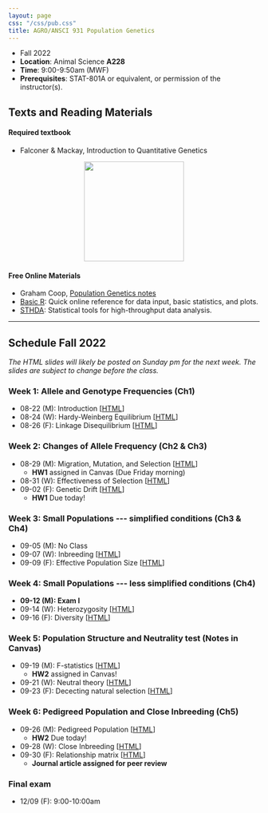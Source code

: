 ```yaml
---
layout: page
css: "/css/pub.css"
title: AGRO/ANSCI 931 Population Genetics
---  
```



- Fall 2022
- **Location**: Animal Science __A228__
- **Time**: 9:00-9:50am (MWF)
- **Prerequisites**: STAT-801A or equivalent, or permission of the instructor(s).


## Texts and Reading Materials

#### Required textbook
- Falconer & Mackay, Introduction to Quantitative Genetics   

<p align="center">
  <img height="200" src="https://i.imgur.com/ZHwjtm7.png?1">
</p>

#### Free Online Materials
- Graham Coop, [Population Genetics notes](https://gcbias.org/population-genetics-notes/)
- [Basic R](https://www.statmethods.net/): Quick online reference for data input, basic statistics, and plots.
- [STHDA](http://www.sthda.com/english/): Statistical tools for high-throughput data analysis.

--------------------

## Schedule Fall 2022

_The HTML slides will likely be posted on Sunday pm for the next week. The slides are subject to change before the class._

### **Week 1**: Allele and Genotype Frequencies (Ch1)
- 08-22 (M): Introduction [[HTML](https://jyanglab.com/slides/2022-agro931/week1/week1_c1.html)]
- 08-24 (W): Hardy-Weinberg Equilibrium [[HTML](https://jyanglab.com/slides/2022-agro931/week1/week1_c2.html)]
- 08-26 (F): Linkage Disequilibrium [[HTML](https://jyanglab.com/slides/2022-agro931/week1/week1_c3.html)]



### **Week 2**: Changes of Allele Frequency (Ch2 & Ch3)
- 08-29 (M): Migration, Mutation, and Selection [[HTML](https://jyanglab.com/slides/2022-agro931/week2/week2_c1.html)]
  - __HW1__ assigned in Canvas (Due Friday morning)
- 08-31 (W): Effectiveness of Selection [[HTML](https://jyanglab.com/slides/2022-agro931/week2/week2_c2.html)]
- 09-02 (F): Genetic Drift [[HTML](https://jyanglab.com/slides/2022-agro931/week2/week2_c3.html)]
  - __HW1__ Due today!

### **Week 3**: Small Populations --- simplified conditions (Ch3 & Ch4)
- 09-05 (M): No Class
- 09-07 (W): Inbreeding [[HTML](https://jyanglab.com/slides/2022-agro931/week3/week3_c2.html)]
- 09-09 (F): Effective Population Size [[HTML](https://jyanglab.com/slides/2022-agro931/week3/week3_c3.html)]

### **Week 4**: Small Populations --- less simplified conditions (Ch4)
- __09-12 (M): Exam I__
- 09-14 (W): Heterozygosity [[HTML](https://jyanglab.com/slides/2022-agro931/week4/week4_c2.html)]
- 09-16 (F): Diversity [[HTML](https://jyanglab.com/slides/2022-agro931/week4/week4_c3.html)]

### **Week 5**: Population Structure and Neutrality test (Notes in Canvas)
- 09-19 (M): F-statistics [[HTML](https://jyanglab.com/slides/2022-agro931/week5/week5_c1.html)]
  - __HW2__ assigned in Canvas!
- 09-21 (W): Neutral theory [[HTML](https://jyanglab.com/slides/2022-agro931/week5/week5_c2.html)]
- 09-23 (F): Dececting natural selection [[HTML](https://jyanglab.com/slides/2022-agro931/week5/week5_c3.html)]

### **Week 6**: Pedigreed Population and Close Inbreeding (Ch5)
- 09-26 (M): Pedigreed Population [[HTML](https://jyanglab.com/slides/2022-agro931/week6/week6_c1.html)]
  - __HW2__ Due today!
- 09-28 (W): Close Inbreeding [[HTML](https://jyanglab.com/slides/2022-agro931/week6/week6_c2.html)]
- 09-30 (F): Relationship matrix [[HTML](https://jyanglab.com/slides/2022-agro931/week6/week6_c3.html)]
  - __Journal article assigned for peer review__

<!---

### Statistical Foundations [Handouts in canvas]
- 10/5 (M): Probability and statistics [[HTML](https://jyanglab.com/AGRO-931/chapters/Ch0/Ch0_c1.html#1)]
- 10/7 (W): Covariance and regression [[HTML](https://jyanglab.com/AGRO-931/chapters/Ch0/Ch0_c2.html#1)]
- 10/9 (F): R for basic quantiative genetics calculation [Zoom, [lab1](https://jyanglab.com/AGRO-931/chapters/Ch0/lab1.html)]
  - Basic [R syntax](https://www.statmethods.net/r-tutorial/index.html) 


### Population values and means [**F&M Ch.7**]
- 10/12 (M): Average effect of an allele [[HTML](https://jyanglab.com/AGRO-931/chapters/Ch7/Chapter7_c1.html#1)]
- 10/14 (W): Breeding value, dominance, and interaction [[HTML](https://jyanglab.com/AGRO-931/chapters/Ch7/Chapter7_c2.html#1)]
- 10/16 (F): R for breeding value interpretation [Zoom, [lab2](https://jyanglab.com/AGRO-931/chapters/Ch7/lab2_2020.html)]


### Genetic components of variance [**F&M Ch.8**]
- 10/19 (M): Variance partitioning [[HTML](https://jyanglab.com/AGRO-931/chapters/Ch8/Ch8_c1.html#1)]
- 10/21 (W): Heritability and Repeatability [[HTML](https://jyanglab.com/AGRO-931/chapters/Ch8/Ch8_p2.html#1)]
- 10/23 (F): R for Heritability calculation [__HW1 Due__] [Zoom, [Lab3](https://jyanglab.com/AGRO-931/chapters/Ch8/lab3_2020.html)]

### Resemblance between relatives [**F&M Ch.9**]
- 10/26 (M): Genetic covariance [[HTML](https://jyanglab.com/AGRO-931/chapters/Ch9/Ch9_c1.html#1)]
- 10/28 (W): Environmental covariance [[HTML](https://jyanglab.com/AGRO-931/chapters/Ch9/Ch9_c3.html#1)]
- 10/30 (F): R for covariance computation [__HW2 Due__] [Zoom]


### Heritability [**F&M Ch.10**]
- 11/02 (M): Estimation of heritability [[HTML](https://jyanglab.com/AGRO-931/chapters/Ch10/Ch10_c1.html#1)]  
- 11/04 (W): Precision of estimates [[HTML](https://jyanglab.com/AGRO-931/chapters/Ch10/Ch10_c2.html#1)]  
- 11/06 (F): __Exam III__, 8:00-9:00am [__in-person exam__]


### Predicting response to selection [**F&M Ch.11**]
- 11/09 (M): The breeder's equation [[HTML](https://jyanglab.com/AGRO-931/chapters/Ch11/Ch11_c1.html#1)]
- 11/11 (W): Variability in response [[HTML](https://jyanglab.com/AGRO-931/chapters/Ch11/Ch11-c2.html#1)]
- 11/13 (F): __Review paper discussion__ [Zoom], [__Due date for peer-review__]

### Wrapping up of the semester [Slides in canvas]
- 11/16 (M): Mapping the trait-associated markers [[lab4](https://jyanglab.com/AGRO-931/chapters/Chn/lab4_2020.html)]
- 11/18 (W): A sib-design example [see Lab4]
- 11/20 (F): Q&A [Zoom]


<!--

### **Ch.12**: Selection: Empirical results and interpretation
- 12/02 (M): Asymmetry of responses [[HTML](chapters/Ch12/Ch12-c1.html#1)]
- 12/04 (W): Long-term results [[HTML](chapters/Ch12/Ch12-c2.html#1)], [[HW2](hw/hw2019/AGRO_981_homework4.pdf)]


### **Ch.14**: Inbreeding and crossbreeding
- 12/06 (F): Inbreeding depression and heterosis [[HTML](chapters/Ch14/Ch14-c1.html#1)]


### **Ch.19**: Correlated traits
- 12/06 (F): Correlated responses to selection [[HTML](chapters/Ch19/Ch19-c1.html#1)]
- 12/09 (M): Index selection [[HTML](chapters/Ch19/Ch19-c2.html#1)]

### **Ch.21**: Quantitative trait loci 
- 12/11 (W): QTL: Single-marker analysis [[HTML](chapters/Ch21-2019/Ch21_2019-c1.html#1)]
- 12/13 (M): QTL: Interval Mapping [[HTML](chapters/Ch21-2019/Ch21_2019-c2.html#1)]

-------------
 



### **Ch.19**: Correlated traits
- 12/09 (F): Correlated responses to selection [[HTML](chapters/Ch19/Ch19-c1.html#1)], [[pdf](chapters/Ch19/Ch19_11-16-2018_F.pdf)]
- 12/11 (M): Index selection [[HTML](chapters/Ch19/Ch19-c2.html#1)], [[pdf](chapters/Ch19/Ch19_11-19-2018_M.pdf)]


-------------------

### **Ch.21**: Quantitative trait loci 
- 12/13 (M): Mapping QTL: Introduction [[HTML](chapters/Ch21/Ch21-c1.html#1)], [[pdf](chapters/Ch21/Ch21_11-26-2018_M.pdf)] 
- 12/16 (W): QTL: Single-marker analysis [[HTML](chapters/Ch21/Ch21-c3.html#1)], [[pdf](chapters/Ch21/Ch21_11-30-2018_F.pdf)], [[lab](chapters/Ch21/lab21-c1.html#)] 
- 12/03 (M): QTL: Interval Mapping [[HTML](chapters/Ch21/Ch21-c4.html#1)], [[pdf](chapters/Ch21/Ch21_12-03-2018_M.pdf)], [[lab](chapters/Ch21/lab21-c1.html#)]
- 12/07 (F): Last class [[HTML](chapters/Ch21/Ch21-c5.html#1)], [[pdf](chapters/Ch21/Ch21_12-07-2018_F.pdf)]
-->


### **Final exam**
- 12/09 (F): 9:00-10:00am

